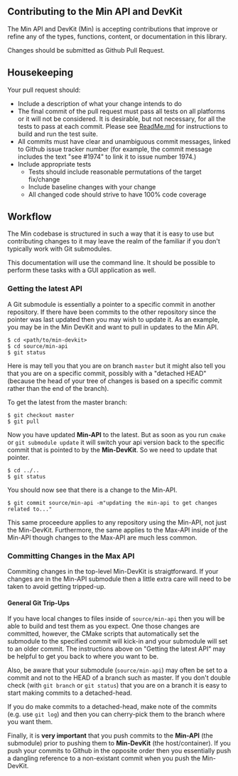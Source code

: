 ## Contributing to the Min API and DevKit

The Min API and DevKit (Min) is accepting contributions that improve or refine any of the types, functions, content, or documentation in this library. 

Changes should be submitted as Github Pull Request.


## Housekeeping
Your pull request should: 

* Include a description of what your change intends to do
* The final commit of the pull request must pass all tests on all platforms or it will not be considered. It is desirable, but not necessary, for all the tests to pass at each commit. Please see [ReadMe.md](./ReadMe.md) for instructions to build and run the test suite.
* All commits must have clear and unambiguous commit messages, linked to Github issue tracker number (for example, the commit message includes the text "see #1974" to link it to issue number 1974.) 
* Include appropriate tests 
    * Tests should include reasonable permutations of the target fix/change
    * Include baseline changes with your change
    * All changed code should strive to have 100% code coverage


## Workflow

The Min codebase is structured in such a way that it is easy to use but contributing changes to it may leave the realm of the familiar if you don't typically work with Git submodules.

This documentation will use the command line.  It should be possible to perform these tasks with a GUI application as well.


### Getting the latest API

A Git submodule is essentially a pointer to a specific commit in another repository.  If there have been commits to the other repository since the pointer was last updated then you may wish to update it.  As an example, you may be in the Min DevKit and want to pull in updates to the Min API.

```
$ cd <path/to/min-devkit>
$ cd source/min-api
$ git status
```
Here is may tell you that you are on branch `master` but it might also tell you that you are on a specific commit, possibly with a "detached HEAD" (because the head of your tree of changes is based on a specific commit rather than the end of the branch).

To get the latest from the master branch:

```
$ git checkout master
$ git pull
```

Now you have updated **Min-API** to the latest.  But as soon as you run `cmake` or `git submodule update` it will switch your api version back to the specific commit that is pointed to by the **Min-DevKit**.  So we need to update that pointer.  

```
$ cd ../..
$ git status
```

You should now see that there is a change to the Min-API.

```
$ git commit source/min-api -m"updating the min-api to get changes related to..."
```

This same proceedure applies to any repository using the Min-API, not just the Min-DevKit.  Furthermore, the same applies to the Max-API inside of the Min-API though changes to the Max-API are much less common.



### Committing Changes in the Max API

Commiting changes in the top-level Min-DevKit is straigtforward.  If your changes are in the Min-API submodule then a little extra care will need to be taken to avoid getting tripped-up.

#### General Git Trip-Ups

If you have local changes to files inside of `source/min-api` then you will be able to build and test them as you expect.  One those changes are committed, however, the CMake scripts that automatically set the submodule to the specified commit will kick-in and your submodule will set to an older commit.  The instructions above on "Getting the latest API" may be helpful to get you back to where you want to be.

Also, be aware that your submodule (`source/min-api`) may often be set to a commit and not to the HEAD of a branch such as master.  If you don't double check (with `git branch` or `git status`) that you are on a branch it is easy to start making commits to a detached-head.

If you do make commits to a detached-head, make note of the commits (e.g. use `git log`) and then you can cherry-pick them to the branch where you want them.

Finally, it is **very important** that you push commits to the **Min-API** (the submodule) prior to pushing them to **Min-DevKit** (the host/container).  If you push your commits to Github in the opposite order then you essentially push a dangling reference to a non-existant commit when you push the Min-DevKit.

